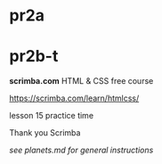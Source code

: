 # pr2a

# pr2b-t

**scrimba.com** HTML & CSS free course

https://scrimba.com/learn/htmlcss/

lesson 15 practice time

Thank you Scrimba

_see planets.md for general instructions_